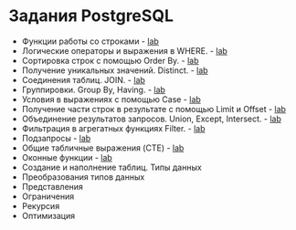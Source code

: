 # Задания PostgreSQL 

  - Функции работы со строками -  [lab](/homework2.1.sql)
  - Логические операторы и выражения в WHERE. - [lab](/homework2.2.sql)
  - Сортировка строк с помощью Order By. - [lab](/homework3.1.sql)
  - Получение уникальных значений. Distinct. - [lab](/homework3.2.sql)
  - Соединения таблиц. JOIN. - [lab](/homework4.1.sql)
  - Группировки. Group By, Having. - [lab](/homework4.2.sql)
  - Условия в выражениях с помощью Case - [lab](/homework5.1.sql)
  - Получение части строк в результате с помощью Limit и Offset - [lab](/homework5.2.sql)
  - Объединение результатов запросов. Union, Except, Intersect. - [lab](/homework6.1.sql)
  - Фильтрация в агрегатных функциях Filter. - [lab](/homework6.2.sql)
  - Подзапросы - [lab](/homework7.1.sql)
  - Общие табличные выражения (CTE) - [lab](/homework7.2.sql)
  - Оконные функции - [lab](/homework8.1.sql)
  - Создание и наполнение таблиц. Типы данных
  - Преобразования типов данных
  - Представления
  - Ограничения
  - Рекурсия
  - Оптимизация
